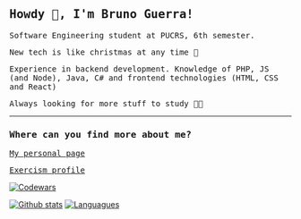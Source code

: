 ## <samp>Howdy 👋, I'm Bruno Guerra!</samp>

<samp>Software Engineering student at PUCRS, 6th semester.</samp>

<samp>New tech is like christmas at any time 🎅</samp>

<samp>Experience in backend development. Knowledge of PHP, JS (and Node), Java, C# and frontend technologies (HTML, CSS and React)</samp>

<samp>Always looking for more stuff to study 👨‍🎓</samp>

<hr></hr>

### <samp>Where can you find more about me?</samp>

<samp>[My personal page](https://guerra08.github.io/)</samp>

<samp>[Exercism profile](https://exercism.io/profiles/guerra08)</samp>

<a target="_blank" href="https://www.codewars.com/users/guerra08"><img src="https://www.codewars.com/users/guerra08/badges/large" alt="Codewars"/></a>

[![Github stats](https://github-readme-stats.vercel.app/api?username=guerra08&show_icons=true&count_private=true&theme=gruvbox)](https://github.com/guerra08)
[![Languagues](https://github-readme-stats.vercel.app/api/top-langs/?username=guerra08&langs_count=8&count_private=true&layout=compact&theme=gruvbox)](https://github.com/guerra08)
